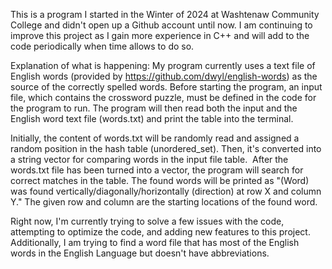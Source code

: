 This is a program I started in the Winter of 2024 at Washtenaw Community College and didn't open up a Github account until now. I am continuing to improve this project as I gain more experience in C++ and will add to the code periodically when time allows to do so. 

Explanation of what is happening: 
My program currently uses a text file of English words (provided by https://github.com/dwyl/english-words) as the source of the correctly spelled words. Before starting the program, an input file, which contains the crossword puzzle, must be defined in the code for the program to run. The program will then read both the input and the English word text file (words.txt) and print the table into the terminal. 

Initially, the content of words.txt will be randomly read and assigned a random position in the hash table (unordered_set). Then, it's converted into a string vector for comparing words in the input file table. 
After the words.txt file has been turned into a vector, the program will search for correct matches in the table. The found words will be printed as "(Word) was found vertically/diagonally/horizontally (direction) at row X and column Y." The given row and column are the starting locations of the found word. 

Right now, I'm currently trying to solve a few issues with the code, attempting to optimize the code, and adding new features to this project. Additionally, I am trying to find a word file that has most of the English words in the English Language but doesn't have abbreviations.  
